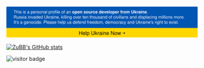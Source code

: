 [![SWUbanner](https://raw.githubusercontent.com/vshymanskyy/StandWithUkraine/main/banner-personal-page.svg)](https://vshymanskyy.github.io/StandWithUkraine)

[![ZuBB's GitHub stats](https://github-readme-stats.vercel.app/api?username=ZuBB&show_icons=true&hide_title=false&include_all_commits=true&count_private=true)](#)

![visitor badge](https://visitor-badge.lithub.cc/badge?page_id=ZuBB.visitor-badge)
